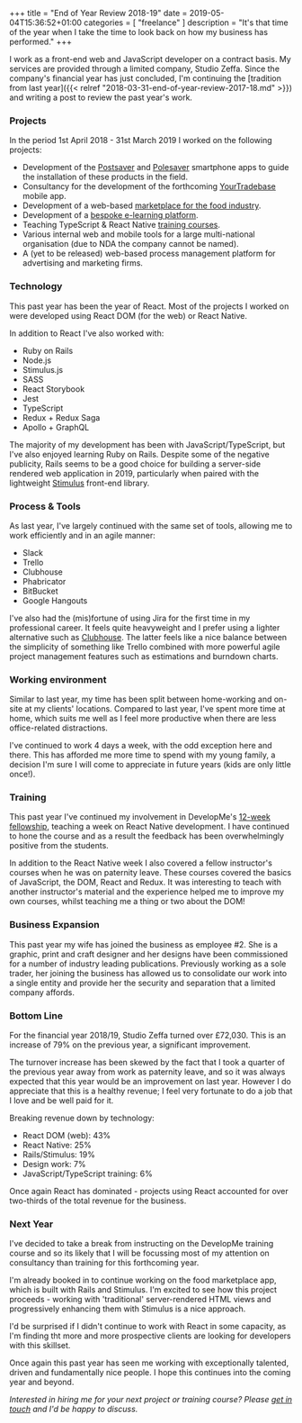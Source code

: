 +++
title = "End of Year Review 2018-19"
date = 2019-05-04T15:36:52+01:00
categories = [
  "freelance"
]
description = "It's that time of the year when I take the time to look back on how my business has performed."
+++

I work as a front-end web and JavaScript developer on a contract basis. My services are provided through a limited company, Studio Zeffa. Since the company's financial year has just concluded, I'm continuing the [tradition from last year]({{< relref "2018-03-31-end-of-year-review-2017-18.md" >}}) and writing a post to review the past year's work.

### Projects

In the period 1st April 2018 - 31st March 2019 I worked on the following projects:

- Development of the [Postsaver](https://itunes.apple.com/gb/app/postsaver/id1420447151?mt=8) and [Polesaver](https://itunes.apple.com/gb/app/polesaver/id1420447165) smartphone apps to guide the installation of these products in the field.
- Consultancy for the development of the forthcoming [YourTradebase](https://www.yourtradebase.com) mobile app.
- Development of a web-based [marketplace for the food industry](https://www.confinus.com).
- Development of a [bespoke e-learning platform](https://olice.co.uk/services/elearning-development-design/).
- Teaching TypeScript & React Native [training courses](https://developme.training).
- Various internal web and mobile tools for a large multi-national organisation (due to NDA the company cannot be named).
- A (yet to be released) web-based process management platform for advertising and marketing firms.

### Technology

This past year has been the year of React. Most of the projects I worked on were developed using React DOM (for the web) or React Native.

In addition to React I've also worked with:

- Ruby on Rails
- Node.js
- Stimulus.js
- SASS
- React Storybook
- Jest
- TypeScript
- Redux + Redux Saga
- Apollo + GraphQL

The majority of my development has been with JavaScript/TypeScript, but I've also enjoyed learning Ruby on Rails. Despite some of the negative publicity, Rails seems to be a good choice for building a server-side rendered web application in 2019, particularly when paired with the lightweight [Stimulus](https://stimulusjs.org) front-end library.

### Process & Tools

As last year, I've largely continued with the same set of tools, allowing me to work efficiently and in an agile manner:

- Slack
- Trello
- Clubhouse
- Phabricator
- BitBucket
- Google Hangouts

I've also had the (mis)fortune of using Jira for the first time in my professional career. It feels quite heavyweight and I prefer using a lighter alternative such as [Clubhouse](https://clubhouse.io). The latter feels like a nice balance between the simplicity of something like Trello combined with more powerful agile project management features such as estimations and burndown charts.

### Working environment

Similar to last year, my time has been split between home-working and on-site at my clients' locations. Compared to last year, I've spent more time at home, which suits me well as I feel more productive when there are less office-related distractions.

I've continued to work 4 days a week, with the odd exception here and there. This has afforded me more time to spend with my young family, a decision I'm sure I will come to appreciate in future years (kids are only little once!).

### Training

This past year I've continued my involvement in DevelopMe's [12-week fellowship](https://developme.training/fellowship/), teaching a week on React Native development. I have continued to hone the course and as a result the feedback has been overwhelmingly positive from the students.

In addition to the React Native week I also covered a fellow instructor's courses when he was on paternity leave. These courses covered the basics of JavaScript, the DOM, React and Redux. It was interesting to teach with another instructor's material and the experience helped me to improve my own courses, whilst teaching me a thing or two about the DOM!

### Business Expansion

This past year my wife has joined the business as employee #2. She is a graphic, print and craft designer and her designs have been commissioned for a number of industry leading publications. Previously working as a sole trader, her joining the business has allowed us to consolidate our work into a single entity and provide her the security and separation that a limited company affords.

### Bottom Line

For the financial year 2018/19, Studio Zeffa turned over £72,030. This is an increase of 79% on the previous year, a significant improvement.

The turnover increase has been skewed by the fact that I took a quarter of the previous year away from work as paternity leave, and so it was always expected that this year would be an improvement on last year. However I do appreciate that this is a healthy revenue; I feel very fortunate to do a job that I love and be well paid for it.

Breaking revenue down by technology:

- React DOM (web): 43%
- React Native: 25%
- Rails/Stimulus: 19%
- Design work: 7%
- JavaScript/TypeScript training: 6%

Once again React has dominated - projects using React accounted for over two-thirds of the total revenue for the business.

### Next Year

I've decided to take a break from instructing on the DevelopMe training course and so its likely that I will be focussing most of my attention on consultancy than training for this forthcoming year.

I'm already booked in to continue working on the food marketplace app, which is built with Rails and Stimulus. I'm excited to see how this project proceeds - working with 'traditional' server-rendered HTML views and progressively enhancing them with Stimulus is a nice approach.

I'd be surprised if I didn't continue to work with React in some capacity, as I'm finding tht more and more prospective clients are looking for developers with this skillset.

Once again this past year has seen me working with exceptionally talented, driven and fundamentally nice people. I hope this continues into the coming year and beyond.

_Interested in hiring me for your next project or training course? Please [get in touch](mailto:tom.spencer@studiozeffa.com) and I'd be happy to discuss._

